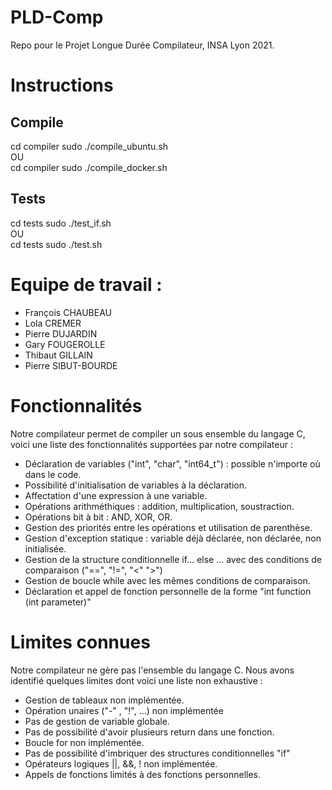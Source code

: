 # PLD-Comp
Repo pour le Projet Longue Durée Compilateur, INSA Lyon 2021.

# Instructions
## Compile
cd compiler 
sudo ./compile_ubuntu.sh 
<br>
OU 
<br>
cd compiler 
sudo ./compile_docker.sh

## Tests
cd tests
sudo ./test_if.sh
<br>
OU
<br>
cd tests
sudo ./test.sh

# Equipe de travail : 
- François CHAUBEAU
- Lola CREMER
- Pierre DUJARDIN
- Gary FOUGEROLLE
- Thibaut GILLAIN
- Pierre SIBUT-BOURDE

# Fonctionnalités
Notre compilateur permet de compiler un sous ensemble du langage C, voici une liste des fonctionnalités supportées par notre compilateur : <br>

- Déclaration de variables ("int", "char", "int64_t") : possible n'importe où dans le code.
- Possibilité d'initialisation de variables à la déclaration.
- Affectation d'une expression à une variable.
- Opérations arithméthiques : addition, multiplication, soustraction.
- Opérations bit à bit : AND, XOR, OR.
- Gestion des priorités entre les opérations et utilisation de parenthèse.
- Gestion d'exception statique : variable déjà déclarée, non déclarée, non initialisée.
- Gestion de la structure conditionnelle if... else ... avec des conditions de comparaison ("==", "!=", "<" ">")
- Gestion de boucle while avec les mêmes conditions de comparaison.
- Déclaration et appel de fonction personnelle de la forme "int function (int parameter)"


# Limites connues
Notre compilateur ne gère pas l'ensemble du langage C. Nous avons identifié quelques limites dont voici une liste non exhaustive : <br>

- Gestion de tableaux non implémentée.
- Opération unaires ("-" , "!", ...) non implémentée
- Pas de gestion de variable globale.
- Pas de possibilité d'avoir plusieurs return dans une fonction.
- Boucle for non implémentée.
- Pas de possibilité d'imbriquer des structures conditionnelles "if"
- Opérateurs logiques ||, &&, ! non implémentée.
- Appels de fonctions limités à des fonctions personnelles.

 